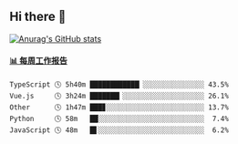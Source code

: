 ## Hi there 👋

[![Anurag's GitHub stats](https://github-readme-stats.vercel.app/api?username=OriLight152)](https://github.com/anuraghazra/github-readme-stats)

<!--
**OriLight152/OriLight152** is a ✨ _special_ ✨ repository because its `README.md` (this file) appears on your GitHub profile.

Here are some ideas to get you started:

- 🔭 I’m currently working on ...
- 🌱 I’m currently learning ...
- 👯 I’m looking to collaborate on ...
- 🤔 I’m looking for help with ...
- 💬 Ask me about ...
- 📫 How to reach me: ...
- 😄 Pronouns: ...
- ⚡ Fun fact: ...
-->

<!-- waka-box start -->
#### <a href="https://gist.github.com/92c8d5b388768c10efcba86e82b7c4fb" target="_blank">📊 每周工作报告</a>
```text
TypeScript 🕓 5h40m ████████████▏░░░░░░░░░░░░░░░ 43.5%
Vue.js     🕓 3h24m ███████▎░░░░░░░░░░░░░░░░░░░░ 26.1%
Other      🕓 1h47m ███▊░░░░░░░░░░░░░░░░░░░░░░░░ 13.7%
Python     🕓 58m   ██░░░░░░░░░░░░░░░░░░░░░░░░░░  7.4%
JavaScript 🕓 48m   █▋░░░░░░░░░░░░░░░░░░░░░░░░░░  6.2%
```
<!-- Powered by https://github.com/journey-ad/waka-box-go . -->
<!-- waka-box end -->
